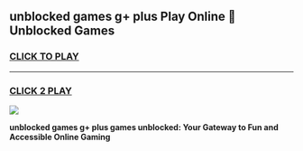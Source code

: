 
## unblocked games g+ plus Play Online 👋 Unblocked Games
<h3>
<a href="https://premium.freeplayer.one?title=unblocked_games_g+_plus&ref=19F">CLICK TO PLAY</a></h3>
<hr>

<h3>
<a href="https://premium.freeplayer.one?title=unblocked_games_g+_plus&ref=19F">CLICK 2 PLAY</a>
  
</h3>

<a href="https://premium.freeplayer.one?title=unblocked_games_g+_plus&ref=19F"><img src="https://clearcache.store/games.png"></a>


**unblocked games g+ plus games unblocked: Your Gateway to Fun and Accessible Online Gaming**
